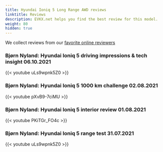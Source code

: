 ```yaml
---
title: Hyundai Ioniq 5 Long Range AWD reviews
linktitle: Reviews
description: EVKX.net helps you find the best review for this model. 
weight: 80
hidden: true
---
```

<object type="image/svg+xml" data="../modelnavigation.svg"></object>
We collect reviews from our [favorite online reviewers](/guides/evreviewers/)

### Bjørn Nyland: Hyundai Ioniq 5 driving impressions & tech insight 06.10.2021

{{< youtube uLs9wpnk5Z0 >}}

### Bjørn Nyland: Hyundai Ioniq 5 1000 km challenge 02.08.2021

{{< youtube pXvB9-7ciMU >}}

### Bjørn Nyland: Hyundai Ioniq 5 interior review 01.08.2021

{{< youtube PKiTGr_FO4c >}}

### Bjørn Nyland: Hyundai Ioniq 5 range test 31.07.2021

{{< youtube uLs9wpnk5Z0 >}}

